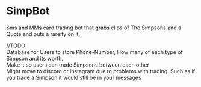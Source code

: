 # SimpBot

Sms and MMs card trading bot that grabs clips of The Simpsons and a Quote and puts a rareity on it.

//TODO<br>
Database for Users to store Phone-Number, How many of each type of Simpson and its worth.<br>
Make it so users can trade Simpsons between each other<br>
Might move to discord or instagram due to problems with trading. Such as if you trade a Simpson it would still be in your messages
